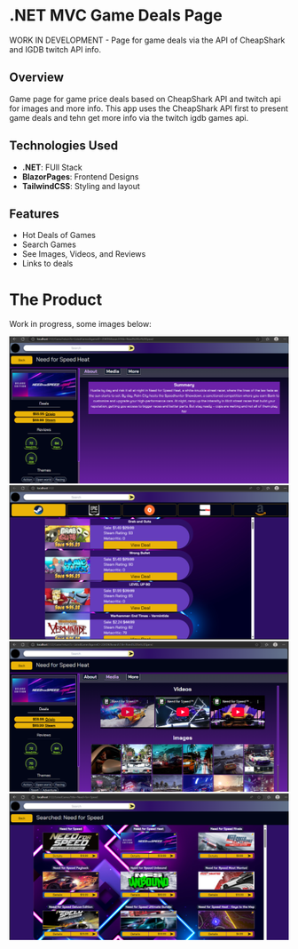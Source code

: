 # .NET MVC Game Deals Page

WORK IN DEVELOPMENT - Page for game deals via the API of CheapShark and IGDB twitch API info.

## Overview

Game page for game price deals based on CheapShark API and twitch api for images and more info.
This app uses the CheapShark API first to present game deals and tehn get more info via the twitch igdb games api.

## Technologies Used

- **.NET**: FUll Stack
- **BlazorPages**: Frontend Designs
- **TailwindCSS**: Styling and layout

## Features

- Hot Deals of Games
- Search Games
- See Images, Videos, and Reviews
- Links to deals

# The Product

Work in progress, some images below:

<div>
  <img src="images/Details-1.png" alt="DetailsGame"/>
  <img src="images/Landing.png" alt="Landing"/>
  <img src="images/Media.png" alt="Media"/>
  <img src="images/Search.png" alt="Search"/>
</div>

